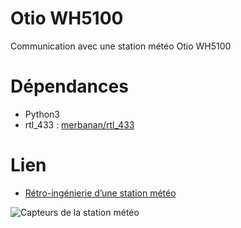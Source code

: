 # Otio WH5100
Communication avec une station météo Otio WH5100

# Dépendances
 * Python3
 * rtl_433 : [merbanan/rtl_433](https://github.com/merbanan/rtl_433)

# Lien
 * [Rétro-ingénierie d’une station météo](https://blog.antoineve.me/2017/07/30/ingenierie-inverse-station-meteo-otio/)

![Capteurs de la station météo](https://nuage.van-elstraete.net/apps/gallery/s/BgXcmy8dbbybock)
